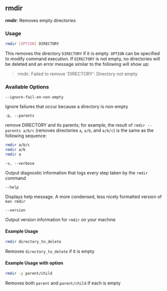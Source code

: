 ---
---

rmdir
-------

__rmdir__: Removes empty directories

### Usage
~~~ bash
rmdir [OPTION] DIRECTORY
~~~

This removes the directory `DIRECTORY` if it is empty. `OPTION` can be specified to modify command execution. If `DIRECTORY` is not empty, no directories will be deleted and an error message similar to the following will show up:

> rmdir: Failed to remove 'DIRECTORY': Directory not empty

<!--more-->

### Available Options
`--ignore-fail-on-non-empty`

Ignore failures that occur because a directory is non-empty

`-p, --parents`

remove DIRECTORY and its parents; for example, the result of `rmdir --parents a/b/c` (removes directories `a`, `a/b`, and `a/b/c`) is the same as the following sequence:
~~~ bash
rmdir a/b/c
rmdir a/b
rmdir a
~~~

`-v, --verbose`

Output diagnostic information that logs every step taken by the `rmdir` command

`--help`

Displays help message. A more condensed, less nicely formatted version of `man rmdir`

`--version`

Output version information for `rmdir` on your machine

#### Example Usage
~~~ bash
rmdir directory_to_delete
~~~
Removes `directory_to_delete`  if it is empty

#### Example Usage with option
~~~ bash
rmdir -p parent/child
~~~
Removes both `parent` and `parent/child` if each is empty